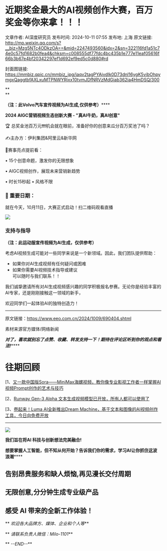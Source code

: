 # 近期奖金最大的AI视频创作大赛，百万奖金等你来拿！！！

文章作者: AI深度研究员
发布时间: 2024-10-11 07:55
发布地: 上海
原文链接: http://mp.weixin.qq.com/s?__biz=Mzg5NTc4ODkzOA==&mid=2247493560&idx=2&sn=322116fd1a51c74e0c57fd1682b0fea4&chksm=c008555df77fdc4bc435b1e777e11eaf05616f66b3b67e4bf20342297ef1d692ef9ed5c0d880#rd

封面图链接: https://mmbiz.qpic.cn/mmbiz_jpg/iaqv2tagPYAjvdIk0D73dnl16ygK5vibOhpymgxQaggtbfAXLxuMTPNWYRjxx10tvmJDfNRVzMdGiab362ia4HmDSQ/300

**  
**

**（注：此Volvo汽车宣传视频为AI生成,仅供参考）******

**2024 AIGC营销视频生态创新大赛 - "真AI牛奶，真AI创意"**

🏆 总奖金池百万元❗❗❗机会就在眼前，准备好你的创意来瓜分百万奖池了吗？

✍主办方：伊利集团&阿里云&新华网

📢赛事亮点提前看：

• 15个创意命题，激发你的无限想象

• AIGC视频创作，展现未来营销新趋势

• 时长15秒起 • 风格不限

  

### 📅 重要日期：

就在今天，10月11日，大赛正式启动！扫二维码观看直播

  

![](https://mmbiz.qpic.cn/mmbiz_jpg/iaqv2tagPYAjvdIk0D73dnl16ygK5vibOhqMGFEa6zarE74bR0dd4td4bwjypGashibGG9jukyzrHkTdTwVoTed1Q/640?wx_fmt=jpeg&from=appmsg)  

### 支持与指导  

**（注：此运动服宣传视频为AI生成，仅供参考）**

考虑AI视频生成可能对一些同学来说是一个新领域。因此，我们团队提供帮助：

  * 如果你对AI生成视频有任何疑问或困难
  * 如果你需要AI视频技术指导或建议  
可以随时与我们联系！！

  

我们诚挚邀请所有对AI生成视频感兴趣的同学积极报名参赛。无论你是经验丰富的AI专家，还是刚刚接触这一领域的新手，

欢迎同学们一起体验AI的独特创造力！

  

* * *

原文链接：https://www.eeo.com.cn/2024/1009/690404.shtml

素材来源官方媒体/网络新闻

 _**对了，喜欢就别忘了点赞、收藏、转发支持一下！期待在评论区听到你的观点和看法!**_****

# 往期回顾

[1、[又一款中国版Sora——MiniMax海螺视频，教你像专业影视工作者一样掌握AI视频Prompt创作的艺术与技巧](https://mp.weixin.qq.com/s?__biz=Mzg5NTc4ODkzOA==&mid=2247492957&idx=1&sn=eba1155fbf76ea0b8a4e40e68ccd3da4&chksm=c00857b8f77fdeaea54c8016892ba3ff707258d87b1b77ec85c9ea686023f1a26c50910e21ef&scene=21#wechat_redirect)

[2、[Runway Gen-3 Alpha
文本生成视频模型已开放，所有人都可以使用了](https://mp.weixin.qq.com/s?__biz=Mzg5NTc4ODkzOA==&mid=2247491580&idx=2&sn=74e904fe311def62d77c777177c50c02&chksm=c00bad19f77c240ff5e22b4f39430bc75972e69bf62889221e9534e1c23c646192d8b8783410&scene=21#wechat_redirect)

[3、[卷起来！Luma AI全新推出Dream
Machine，基于文本和图像的AI视频创作工具，今日向免费开放](https://mp.weixin.qq.com/s?__biz=Mzg5NTc4ODkzOA==&mid=2247490989&idx=1&sn=a4d1e632be50b684d4f017bfa7ddd9c7&chksm=c00baf48f77c265e6845aae4bcaa47868e2b554824a674314ad690ddd0218e3dfe6ad3526cd4&scene=21#wechat_redirect)

* * *

![](https://mmbiz.qpic.cn/mmbiz_png/iaqv2tagPYAhtRhTOjz2QwH4dIlC3YUcYbaicMEwjqQqh06Yhdd7EH3r9wiaMRArLz0a6Zhx6uiaUD7hguPfbY0nAg/640?wx_fmt=png&from=appmsg)

  

**我们旨在将AI 科技与创新想法完美融合!**

**想要掌握人工智能，但不知从何开始？告诉我们你的需求，学习AI让你抓住这波浪潮******

## 告别昂贵服务和缺人烦恼,再见漫长交付周期

##  无限创意,分分钟生成专业级产品

## 感受 AI 带来的全新工作体验！

** _欢迎各大品牌方、媒体、企业和个人等_**

** _请联系负责人微信：Milo-1101_**

** _\--END--_**

